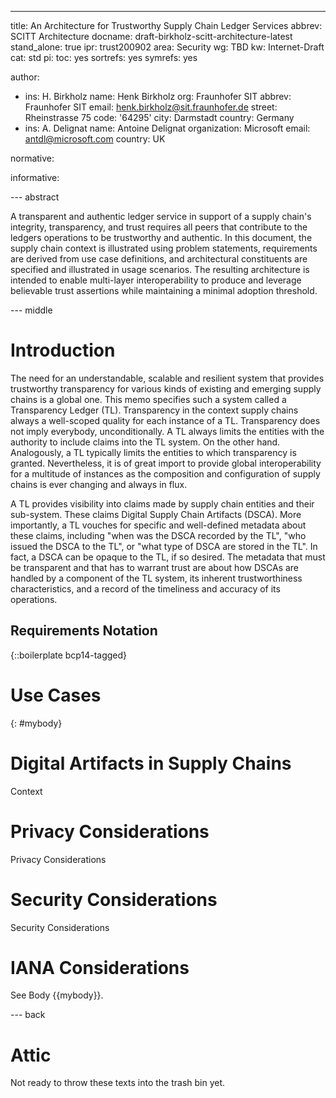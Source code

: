 ---
title: An Architecture for Trustworthy Supply Chain Ledger Services
abbrev: SCITT Architecture
docname: draft-birkholz-scitt-architecture-latest
stand_alone: true
ipr: trust200902
area: Security
wg: TBD
kw: Internet-Draft
cat: std
pi:
  toc: yes
  sortrefs: yes
  symrefs: yes

author:
- ins: H. Birkholz
  name: Henk Birkholz
  org: Fraunhofer SIT
  abbrev: Fraunhofer SIT
  email: henk.birkholz@sit.fraunhofer.de
  street: Rheinstrasse 75
  code: '64295'
  city: Darmstadt
  country: Germany
- ins: A. Delignat
  name: Antoine Delignat
  organization: Microsoft
  email: antdl@microsoft.com
  country: UK

normative:

informative:

--- abstract

A transparent and authentic ledger service in support of a supply chain's integrity, transparency, and trust requires all peers that contribute to the ledgers operations to be trustworthy and authentic. In this document, the supply chain context is illustrated using problem statements, requirements are derived from use case definitions, and architectural constituents are specified and illustrated in usage scenarios. The resulting architecture is intended to enable multi-layer interoperability to produce and leverage believable trust assertions while maintaining a minimal adoption threshold.

--- middle

# Introduction

The need for an understandable, scalable and resilient system that provides trustworthy transparency for various kinds of existing and emerging supply chains is a global one. This memo specifies such a system called a Transparency Ledger (TL). Transparency in the context supply chains always a well-scoped quality for each instance of a TL. Transparency does not imply everybody, unconditionally. A TL always limits the entities with the authority to include claims into the TL system. On the other hand. Analogously, a TL typically limits the entities to which transparency is granted. Nevertheless, it is of great import to provide global interoperability for a multitude of instances as the composition and configuration of supply chains is ever changing and always in flux.

A TL provides visibility into claims made by supply chain entities and their sub-system. These claims Digital Supply Chain Artifacts (DSCA). More importantly, a TL vouches for specific and well-defined metadata about these claims, including "when was the DSCA recorded by the TL", "who issued the DSCA to the TL", or "what type of DSCA are stored in the TL". In fact, a DSCA can be opaque to the TL, if so desired. The metadata that must be transparent and that has to warrant trust are about how DSCAs are handled by a component of the TL system, its inherent trustworthiness characteristics, and a record of the timeliness and accuracy of its operations.

## Requirements Notation

{::boilerplate bcp14-tagged}

# Use Cases



{: #mybody}
# Digital Artifacts in Supply Chains

Context

# Privacy Considerations

Privacy Considerations

# Security Considerations

Security Considerations

# IANA Considerations

See Body {{mybody}}.

--- back

# Attic

Not ready to throw these texts into the trash bin yet.
